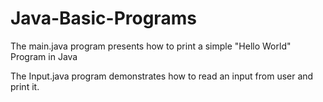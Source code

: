 # Java-Basic-Programs
The main.java program presents how to print a simple "Hello World" Program in Java


The Input.java program demonstrates how to read an input from user and print it.
